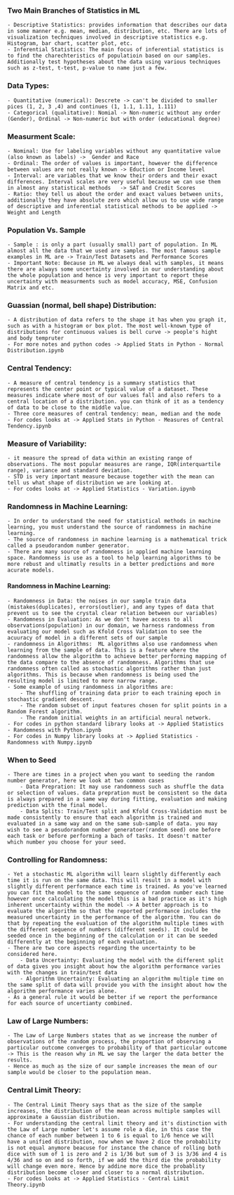 ### Two Main Branches of Statistics in ML
    - Descriptive Statistics: provides information that describes our data in some manner e.g. mean, median, distribution, etc. There are lots of visualization techniques involved in descriptive statistics e.g. Histogram, bar chart, scatter plot, etc.
    - Inferential Statistics: The main focus of inferential statistics is to find the charechteristics of populatioin based on our samples. Additionally test hypotheses about the data using various techniques such as z-test, t-test, p-value to name just a few.

### Data Types:
    - Quantitative (numerical): Descrete -> can't be divided to smaller pices (1, 2, 3 ,4) and continues (1, 1.1, 1.11, 1.111) 
    - Categorical (qualitative): Nomial -> Non-numeric without any order (Gender), Ordinal -> Non-numeric but with order (educational degree)

### Measurment Scale:
    - Nominal: Use for labeling variables without any quantitative value (also known as labels) ->  Gender and Race
    - Ordinal: The order of values is important, however the difference between values are not really known -> Eduction or Income level
    - Interval: are variables that we know their orders and their exact differences. Interval scales are very useful because we can use them in almost any statistical methods   -> SAT and Credit Scores 
    - Ratio: they tell us about the order and exact values between units, additionally they have absolute zero which allow us to use wide range of descriptive and inferential statistical methods to be applied -> Weight and Length

### Population Vs. Sample
    - Sample : is only a part (usually small) part of population. In ML almost all the data that we used are samples. The most famous sample examples in ML are -> Train/Test Datasets and Performance Scores
    - Important Note: Because in ML we always deal with samples, it means there are always some uncertainty involved in our understanding about the whole population and hence is very important to report these uncertainty with measurments such as model accuracy, MSE, Confusion Matrix and etc. 

### Guassian (normal, bell shape) Distribution:
    - A distribution of data refers to the shape it has when you graph it, such as with a histogram or box plot. The most well-known type of distributions for continuous values is bell curve -> people's hight and body tempruter 
    - For more notes and python codes -> Applied Stats in Python - Normal Distribution.ipynb

### Central Tendency:
    - A measure of central tendency is a summary statistics that represents the center point or typical value of a dataset. These measures indicate where most of our values fall and also refers to a central location of a distribution. you can think of it as a tendency of data to be close to the middle value. 
    - Three core measures of central tendency: mean, median and the mode 
    - For codes looks at -> Applied Stats in Python - Measures of Central Tendency.ipynb

### Measure of Variability:
    - it measure the spread of data within an existing range of observations. The most popular measures are range, IQR(interquartile range), variance and standard deviation. 
    - STD is very important measure because together with the mean can tell us what shape of distribution we are looking at.   
    - For codes looks at -> Applied Statistics - Variation.ipynb

### Randomness in Machine Learning:
    - In order to understand the need for statistical methods in machine learning, you must understand the source of randomness in machine learning. 
    - The source of randomness in machine learning is a mathematical trick called a pseudorandom number generator. 
    - There are many source of randomness in applied machine learning space. Randomness is use as a tool to help learning algorithms to be more rebust and ultimatly results in a better predictions and more acurate models.  

#### Randomness in Machine Learning:
    - Randomness in Data: the noises in our sample train data (mistakes(duplicates), errors(outlier), and any types of data that prevent us to see the crystal clear relation between our variables) 
    - Randomness in Evaluation: As we don't havee access to all observations(population) in our domain, we harness randomness from evaluating our model such as Kfold Cross Validation to see the acuuracy of model in a different sets of our sample
    - randomness in Algorithms:  ML algorithms also use randomness when learning from the sample of data. This is a feature where the randomness allow the algorithm to achieve better performing mapping of the data compare to the absence of randomness. Algorithms that use randomness often called as stochastic algorithms rather than just algorithms. This is because when randomness is being used the resulting model is limited to more narrow range.
    - Some example of using randomness in algorithms are:
        - The shuffling of training data prior to each training epoch in stochastic gradient descent. 
        - The random subset of input features chosen for split points in a Random Forest algorithm.
        - The random initial weights in an artificial neural network.  
    - For codes in python standard library looks at -> Applied Statistics - Randomness with Python.ipynb  
    - For codes in Numpy library looks at -> Applied Statistics - Randomness with Numpy.ipynb 

### When to Seed  
    - There are times in a project when you want to seeding the random number generator, here we look at two common cases 
        - Data Prepration: It may use randomness such as shuffle the data or selection of values. data prepration must be consistent so the data is always prepared in a same way during fitting, evaluation and making prediction with the final model.
        - Data Splits: Train/Test split and Kfold Cross-Validation must be made consistently to ensure that each algorithm is trained and evaluated in a same way and on the same sub-sample of data. you may wish to see a pesudorandom number generatoer(random seed) one before each task or before performing a bach of tasks. It doesn't matter which number you choose for your seed.    
    

### Controlling for Randomness:   
    - Yet a stochastic ML algorithm will learn slightly differently each time it is run on the same data. This will result in a model with slightly different performance each time is trained. As you've learned you can fit the model to the same sequence of random number each time however once calculating the model this is a bad practice as it's high inherent uncertainty within the model -> A better approach is to evaluate the algorithm so that the reported performance includes the measured uncertainty in the performance of the algorithm. You can do that by repeating the evaluation of the algorithm multiple times with the different sequence of numbers (different seeds). It could be seeded once in the beginning of the calculation or it can be seeded differently at the beginning of each evaluation. 
    - There are two core aspects regarding the uncertainty to be considered here.
        - Data Uncertainty: Evaluating the model with the different split of data gives you insight about how the algorithm performance varies with the changes in train/test data
        - Algorithm Uncertainty: Evaluating an algorithm multiple time on the same split of data will provide you with the insight about how the algorithm performance varies alone. 
    - As a general rule it would be better if we report the performance for each source of uncertianty combined.

### Law of Large Numbers:
    - The Law of Large Numbers states that as we increase the number of observations of the random process, the proportion of observing a particular outcome converges to probability of that particular outcome -> This is the reason why in ML we say the larger the data better the results.
    - Hence as much as the size of our sample increases the mean of our sample would be closer to the population mean.

### Central Limit Theory: 
    - The Central Limit Theory says that as the size of the sample increases, the distribution of the mean across multiple samples will approximate a Gaussian distribution.
    - For understanding the central limit theory and it's distinction with the Law of Large number let's assume role a die, in this case the chance of each number between 1 to 6 is equal to 1/6 hence we will have a unified distribution, now when we have 2 dice the probability is not equal anymore beacuse for instance the chance of rolling both dice with sum of 1 is zero and 2 is 1/36 but sum of 3 is 3/36 and 4 is 4/36 and so on and so forth, if we add the third die the probability will change even more. Hence by addine more dice the probablity distribution become closer and closer to a normal distribution.
    - For codes looks at -> Applied Statistics - Central Limit Theory.ipynb 

    



 